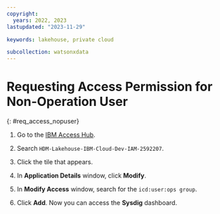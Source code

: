 ```yaml
---
copyright:
  years: 2022, 2023
lastupdated: "2023-11-29"

keywords: lakehouse, private cloud

subcollection: watsonxdata
---
```

# Requesting Access Permission for Non-Operation User
{: #req_access_nopuser}

1. Go to the [IBM Access Hub](https://ibm-support.saviyntcloud.com/ECMv6/request/applicationRequest).

2. Search `HDM-Lakehouse-IBM-Cloud-Dev-IAM-2592207`.

3. Click the tile that appears.

4. In **Application Details** window, click **Modify**.

5. In **Modify Access** window, search for the `icd:user:ops group`.

6. Click **Add**. Now you can access the **Sysdig** dashboard.

